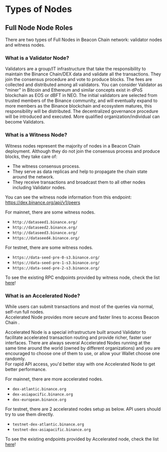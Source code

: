 #  Types of Nodes


## Full Node Node Roles

There are two types of Full Nodes in Beacon Chain  network: validator nodes and witness nodes.

### What is a Validator Node?

Validators are a group/IT infrastructure that take the responsibility to maintain the Binance
Chain/DEX data and validate all the transactions. They join the consensus procedure and
vote to produce blocks. The fees are collected and distributed among all validators.
You can consider Validator as "miner" in Bitcoin and Ethereum and similar concepts exist in dPoS
blockchain as EOS or dBFT in NEO. The initial validators are selected from trusted members of the
Binance community, and will eventually expand to more members as the Binance blockchain and
ecosystem matures, this responsibility will be distributed. The decentralized governance procedure
will be introduced and executed. More qualified organization/individual can become Validators.


### What is a Witness Node?

Witness nodes represent the majority of nodes in a Beacon Chain  deployment. Although they do not join the consensus process
and produce blocks, they take care of:

- The witness consensus process.
- They serve as data replicas and help to propagate the chain state around the network.
- They receive transactions and broadcast them to all other nodes including Validator nodes.

You can see the witness node information from this endpoint: https://dex.binance.org/api/v1/peers

For mainnet, there are some witness nodes.

- `http://dataseed1.binance.org/`
- `http://dataseed2.binance.org/`
- `http://dataseed3.binance.org/`
- `https://dataseed4.binance.org/`

For testnet, there are some witness nodes.

- `https://data-seed-pre-0-s3.binance.org/`
- `https://data-seed-pre-1-s3.binance.org/`
- `https://data-seed-pre-2-s3.binance.org/`

To see the existing RPC endpoints provided by witness node, check the list  [here](../api-reference/node-rpc.md)!

### What is an Accelerated Node?

While users can submit transactions and most of the queries via normal, self-run full nodes.<br/>
Accelerated Node provides more secure and faster lines to access Beacon Chain .

Accelerated Node is a special infrastructure built around Validator to facilitate accelerated transaction
routing and provide richer, faster user interfaces. There are always several Accelerated Nodes running
at the same time around the world (owned by different organizations) and you are encouraged to choose
one of them to use, or allow your Wallet choose one randomly.<br/>
For rapid API access, you'd better stay with one Accelerated Node to get better performance.

For mainnet, there are more accelerated nodes.

- `dex-atlantic.binance.org`
- `dex-asiapacific.binance.org`
- `dex-european.binance.org`

For testnet, there are 2 accelerated nodes setup as below. API users should try to use them directly.

- `testnet-dex-atlantic.binance.org`
- `testnet-dex-asiapacific.binance.org`

To see the existing endpoints provided by Accelerated node, check the list [here](../api-reference/dex-api/paths.md)!

